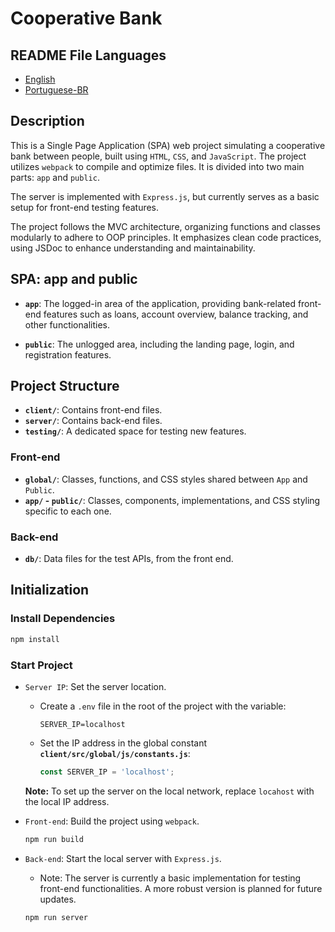 # Cooperative Bank

## README File Languages

- [English](README.md)
- [Portuguese-BR](README-pt.md)

## Description

This is a Single Page Application (SPA) web project simulating a cooperative bank between people, built using `HTML`, `CSS`, and `JavaScript`. The project utilizes `webpack` to compile and optimize files. It is divided into two main parts: `app` and `public`.

The server is implemented with `Express.js`, but currently serves as a basic setup for front-end testing features.

The project follows the MVC architecture, organizing functions and classes modularly to adhere to OOP principles. It emphasizes clean code practices, using JSDoc to enhance understanding and maintainability.

## SPA: app and public

- **`app`**: The logged-in area of the application, providing bank-related front-end features such as loans, account overview, balance tracking, and other functionalities.

- **`public`**: The unlogged area, including the landing page, login, and registration features.

## Project Structure

- **`client/`**: Contains front-end files.
- **`server/`**: Contains back-end files.
- **`testing/`**: A dedicated space for testing new features.

### Front-end

- **`global/`**: Classes, functions, and CSS styles shared between `App` and `Public`.
- **`app/` - `public/`**: Classes, components, implementations, and CSS styling specific to each one.

### Back-end

- **`db/`**: Data files for the test APIs, from the front end.

## Initialization

### Install Dependencies

```bash
npm install
```

### Start Project

- `Server IP`: Set the server location.

  - Create a `.env` file in the root of the project with the variable:

    ```
    SERVER_IP=localhost
    ```

  - Set the IP address in the global constant **`client/src/global/js/constants.js`**:

    ```js
    const SERVER_IP = 'localhost';
    ```

  **Note:** To set up the server on the local network, replace `locahost` with the local IP address.

- `Front-end`: Build the project using `webpack`.

  ```bash
  npm run build
  ```

- `Back-end`: Start the local server with `Express.js`.

  - Note: The server is currently a basic implementation for testing front-end functionalities. A more robust version is planned for future updates.

  ```bash
  npm run server
  ```
